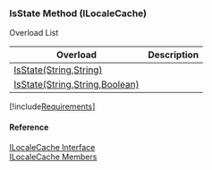 ﻿### IsState Method (ILocaleCache)

Overload List

| Overload | Description |
| --- | --- |
| [IsState(String,String)](fcSDK~FChoice.Foundation.Clarify.ILocaleCache~IsState(String,String).md) |   |
| [IsState(String,String,Boolean)](fcSDK~FChoice.Foundation.Clarify.ILocaleCache~IsState(String,String,Boolean).md) |   |

[!include[Requirements](../partials/requirements.md)]



#### Reference

[ILocaleCache Interface](fcSDK~FChoice.Foundation.Clarify.ILocaleCache.md)  
[ILocaleCache Members](fcSDK~FChoice.Foundation.Clarify.ILocaleCache_members.md)